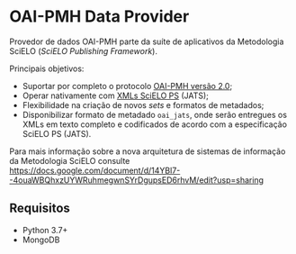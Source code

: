 # OAI-PMH Data Provider

Provedor de dados OAI-PMH parte da suíte de aplicativos da Metodologia SciELO
(_SciELO Publishing Framework_).

Principais objetivos:

* Suportar por completo o protocolo [OAI-PMH versão 2.0](https://www.openarchives.org/OAI/openarchivesprotocol.html);
* Operar nativamente com [XMLs SciELO PS](https://scielo.readthedocs.io/projects/scielo-publishing-schema/) (JATS);
* Flexibilidade na criação de novos _sets_ e formatos de metadados;
* Disponibilizar formato de metadado `oai_jats`, onde serão entregues os XMLs
  em texto completo e codificados de acordo com a especificação SciELO PS (JATS).


Para mais informação sobre a nova arquitetura de sistemas de informação da
Metodologia SciELO consulte https://docs.google.com/document/d/14YBl7--4ouaWBQhxzUYWRuhmegwnSYrDgupsED6rhvM/edit?usp=sharing

## Requisitos

* Python 3.7+
* MongoDB
